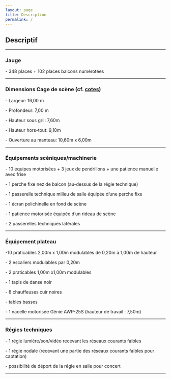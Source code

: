 ```yaml
---
layout: page
title: Description
permalink: /
---
```


## Descriptif

---

### Jauge

\- 348 places + 102 places balcons numérotées

---

### Dimensions Cage de scène (cf. [cotes](/assets/pdf/LCL_cotes.pdf))

\- Largeur: 16,00 m

\- Profondeur: 7,00 m

\- Hauteur sous gril: 7,60m

\- Hauteur hors-tout: 9,10m

\- Ouverture au manteau: 10,60m x 6,00m

---

### Équipements scéniques/machinerie

\- 10 équipes motorisées + 3 jeux de pendrillons + une patience manuelle avec frise

\- 1 perche fixe nez de balcon (au-dessus de la régie technique)

\- 1 passerelle technique milieu de salle équipée d’une perche fixe

\- 1 écran polichinelle en fond de scène

\- 1 patience motorisée équipée d’un rideau de scène

\- 2 passerelles techniques latérales

---

### Équipement plateau

-10 praticables 2,00m x 1,00m modulables de 0,20m à 1,00m de hauteur

\- 2 escaliers modulables par 0,20m

\- 2 praticables 1,00m x1,00m modulables

\- 1 tapis de danse noir

\- 8 chauffeuses cuir noires

\- tables basses

\- 1 nacelle motorisée Génie AWP-25S (hauteur de travail : 7,50m)

---

### Régies techniques

\- 1 régie lumière/son/vidéo recevant les réseaux courants faibles

\- 1 régie nodale (recevant une partie des réseaux courants faibles pour captation)

\- possibilité de déport de la régie en salle pour concert

---
